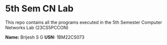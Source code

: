 # 5th Sem CN Lab
This repo contains all the programs executed in the 5th Semester Computer Networks Lab (23CS5PCCON)

**Name:** Brijesh S G
**USN:** 1BM22CS073
